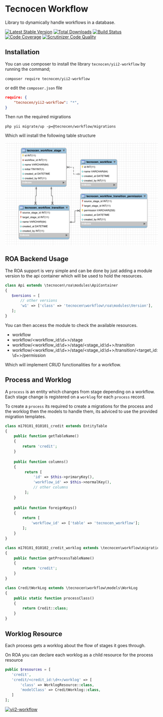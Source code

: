 Tecnocen Workflow
=================
Library to dynamically handle workflows in a database.

[![Latest Stable Version](https://poser.pugx.org/tecnocen/yii2-workflow/v/stable)](https://packagist.org/packages/tecnocen/yii2-workflow)
[![Total Downloads](https://poser.pugx.org/tecnocen/yii2-workflow/downloads)](https://packagist.org/packages/tecnocen/yii2-workflow)
[![Build Status](https://scrutinizer-ci.com/g/tecnocen-com/yii2-workflow/badges/build.png?b=master)](https://scrutinizer-ci.com/g/tecnocen-com/yii2-workflow/build-status/master)
[![Code Coverage](https://scrutinizer-ci.com/g/tecnocen-com/yii2-workflow/badges/coverage.png?b=master)](https://scrutinizer-ci.com/g/tecnocen-com/yii2-workflow/?branch=master)
[![Scrutinizer Code Quality](https://scrutinizer-ci.com/g/tecnocen-com/yii2-workflow/badges/quality-score.png?b=master)](https://scrutinizer-ci.com/g/tecnocen-com/yii2-workflow/?branch=master)

Installation
-----------

You can use composer to install the library `tecnocen/yii2-workflow` by running
the command;

`composer require tecnocen/yii2-workflow`

or edit the `composer.json` file

```json
require: {
    "tecnocen/yii2-workflow": "*",
}
```

Then run the required migrations

`php yii migrate/up -p=@tecnocen/workflow/migrations`

Which will install the following table structure

![Database Diagram](diagram.png)


ROA Backend Usage
-----------------

The ROA support is very simple and can be done by just adding a module version
to the api container which will be used to hold the resources.

```php
class Api extends \tecnocen\roa\modules\ApiContainer
{
   $versions = [
       // other versions
       'w1' => ['class' => 'tecnocen\workflow\roa\modules\Version'],
   ];
}
```

You can then access the module to check the available resources.

- workflow
- workflow/<workflow_id:\d+>/stage
- workflow/<workflow_id:\d+>/stage/<stage_id:\d+>/transition
- workflow/<workflow_id:\d+>/stage/<stage_id:\d+>/transition/<target_id:\d+>/permission

Which will implement CRUD functionalities for a workflow.

Process and Worklog
-------------------

A `process` is an entity which changes from stage depending on a workflow. Each
stage change is registered on a `worklog` for each `process` record.

To create a `process` its required to create a migrations for the process and
the worklog then the models to handle them, its adviced to use the provided
migration templates.

```php
class m170101_010101_credit extends EntityTable
{
    public function getTableName()
    {
        return 'credit';
    }

    public function columns()
    {
         return [
             'id' => $this->primaryKey(),
             'workflow_id' => $this->normalKey(),
             // other columns
         ];
    }

    public function foreignKeys()
    {
        return [
            'workflow_id' => ['table' => 'tecnocen_workflow'];
        ];
    }
}
```

```php
class m170101_010102_credit_worklog extends \tecnocen\workflow\migrations\WorkLog
{
    public function getProcessTableName()
    {
        return 'credit';
    }
}
```

```php
class CreditWorkLog extends \tecnocen\workflow\models\WorkLog
{
    public static function processClass()
    {
        return Credit::class;
    }
}
```

Worklog Resource
----------------

Each process gets a worklog about the flow of stages it goes through.

On ROA you can declare each worklog as a child resource for the process resource

```php
public $resources = [
   'credit',
   'credit/<credit_id:\d+>/worklog' => [
       'class' => WorklogResource::class,
       'modelClass' => CreditWorklog::class,
   ]
];
```

[![yii2-workflow](https://img.shields.io/badge/Powered__by-Tecnocen.com-orange.svg?style=for-the-badge)](https://packagist.org/packages/tecnocen/yii2-workflow)
